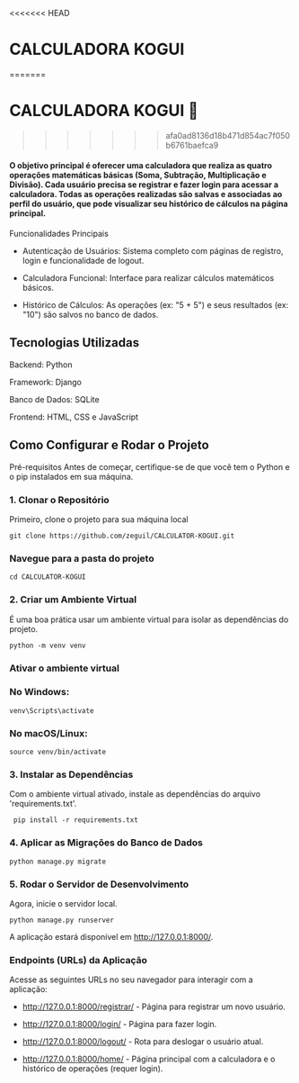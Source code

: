 
<<<<<<< HEAD
# CALCULADORA KOGUI 
=======
# CALCULADORA KOGUI 🧮
>>>>>>> afa0ad8136d18b471d854ac7f050b6761baefca9


#### O objetivo principal é oferecer uma calculadora que realiza as quatro operações matemáticas básicas (Soma, Subtração, Multiplicação e Divisão). Cada usuário precisa se registrar e fazer login para acessar a calculadora. Todas as operações realizadas são salvas e associadas ao perfil do usuário, que pode visualizar seu histórico de cálculos na página principal.

Funcionalidades Principais
- Autenticação de Usuários: Sistema completo com páginas de registro, login e funcionalidade de logout.

 - Calculadora Funcional: Interface para realizar cálculos matemáticos básicos.

 - Histórico de Cálculos: As operações (ex: "5 + 5") e seus resultados (ex: "10") são salvos no banco de dados.


## Tecnologias Utilizadas
Backend: Python

Framework: Django

Banco de Dados: SQLite

Frontend: HTML, CSS e JavaScript

## Como Configurar e Rodar o Projeto
Pré-requisitos
Antes de começar, certifique-se de que você tem o Python e o pip instalados em sua máquina.

### 1. Clonar o Repositório
Primeiro, clone o projeto para sua máquina local 

    git clone https://github.com/zeguil/CALCULATOR-KOGUI.git
### Navegue para a pasta do projeto
    cd CALCULATOR-KOGUI

### 2. Criar um Ambiente Virtual
É uma boa prática usar um ambiente virtual para isolar as dependências do projeto.

    python -m venv venv

### Ativar o ambiente virtual
### No Windows:

    venv\Scripts\activate

### No macOS/Linux:

    source venv/bin/activate

### 3. Instalar as Dependências
Com o ambiente virtual ativado, instale as dependências do arquivo 'requirements.txt'.


     pip install -r requirements.txt

### 4. Aplicar as Migrações do Banco de Dados

    python manage.py migrate


### 5. Rodar o Servidor de Desenvolvimento
Agora, inicie o servidor local.

    python manage.py runserver


A aplicação estará disponível em http://127.0.0.1:8000/.

### Endpoints (URLs) da Aplicação
Acesse as seguintes URLs no seu navegador para interagir com a aplicação:

- http://127.0.0.1:8000/registrar/ - Página para registrar um novo usuário.

- http://127.0.0.1:8000/login/ - Página para fazer login.

- http://127.0.0.1:8000/logout/ - Rota para deslogar o usuário atual.

- http://127.0.0.1:8000/home/ - Página principal com a calculadora e o histórico de operações (requer login).

